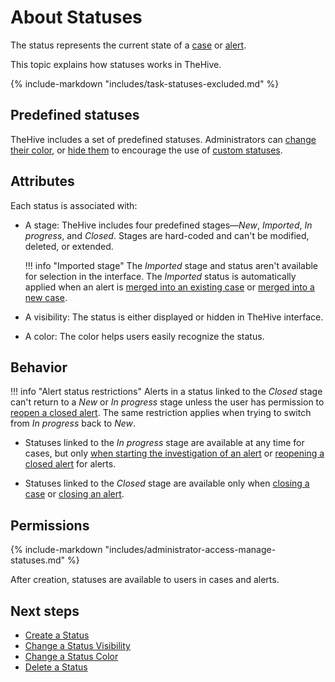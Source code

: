 # About Statuses

The status represents the current state of a [case](../../user-guides/analyst-corner/cases/about-cases.md) or [alert](../../user-guides/analyst-corner/alerts/about-alerts.md).

This topic explains how statuses works in TheHive.

{% include-markdown "includes/task-statuses-excluded.md" %}

## Predefined statuses

TheHive includes a set of predefined statuses. Administrators can [change their color](change-color-of-a-status.md), or [hide them](change-visibility-of-a-status.md) to encourage the use of [custom statuses](create-a-status.md).

## Attributes

Each status is associated with:

* A stage: TheHive includes four predefined stages—*New*, *Imported*, *In progress*, and *Closed*. Stages are hard-coded and can't be modified, deleted, or extended.

    !!! info "Imported stage"
        The *Imported* stage and status aren't available for selection in the interface. The *Imported* status is automatically applied when an alert is [merged into an existing case](../../user-guides/analyst-corner/alerts/add-an-alert-to-an-existing-case.md) or [merged into a new case](../../user-guides/analyst-corner/alerts/create-a-case-from-an-alert.md).

* <!-- md:version 5.5 --> A visibility: The status is either displayed or hidden in TheHive interface.

* A color: The color helps users easily recognize the status.

## Behavior

!!! info "Alert status restrictions"
    Alerts in a status linked to the *Closed* stage can't return to a *New* or *In progress* stage unless the user has permission to [reopen a closed alert](../../user-guides/analyst-corner/alerts/reopen-an-alert.md). The same restriction applies when trying to switch from *In progress* back to *New*.

* Statuses linked to the *In progress* stage are available at any time for cases, but only [when starting the investigation of an alert](../../user-guides/analyst-corner/alerts/start-investigating-an-alert.md) or [reopening a closed alert](../../user-guides/analyst-corner/alerts/reopen-an-alert.md) for alerts.

* Statuses linked to the *Closed* stage are available only when [closing a case](../../user-guides/analyst-corner/cases/close-a-case.md) or [closing an alert](../../user-guides/analyst-corner/alerts/close-an-alert.md).

## Permissions

{% include-markdown "includes/administrator-access-manage-statuses.md" %}

After creation, statuses are available to users in cases and alerts.

<h2>Next steps</h2>

* [Create a Status](create-a-status.md)
* [Change a Status Visibility](change-visibility-of-a-status.md)
* [Change a Status Color](change-color-of-a-status.md)
* [Delete a Status](delete-a-status.md)